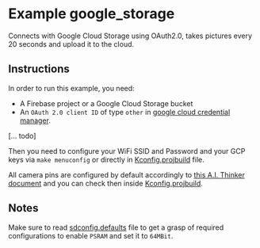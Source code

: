 # Example google_storage

Connects with Google Cloud Storage using OAuth2.0, takes pictures every 20 seconds and upload it to the cloud.

## Instructions

In order to run this example, you need:
- A Firebase project or a Google Cloud Storage bucket
- An `OAuth 2.0 client ID` of type `other` in [google cloud credential manager](https://console.cloud.google.com/apis/credentials). 

[... todo]

Then you need to configure your WiFi SSID and Password and your GCP keys via `make menuconfig` or directly in [Kconfig.projbuild](./main/Kconfig.projbuild) file.

All camera pins are configured by default accordingly to [this A.I. Thinker document](../../assets/ESP32-CAM_Product_Specification.pdf) and you can check then inside [Kconfig.projbuild](./main/Kconfig.projbuild).

## Notes

Make sure to read [sdconfig.defaults](./sdconfig.defaults) file to get a grasp of required configurations to enable `PSRAM` and set it to `64MBit`.
